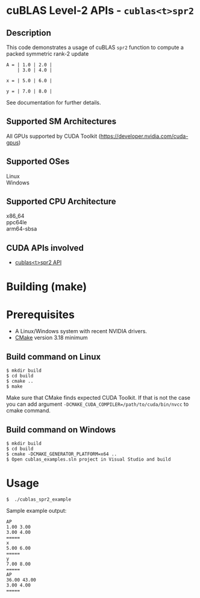# cuBLAS Level-2 APIs - `cublas<t>spr2`

## Description

This code demonstrates a usage of cuBLAS `spr2` function to compute a packed symmetric rank-2 update

```
A = | 1.0 | 2.0 | 
    | 3.0 | 4.0 |
    
x = | 5.0 | 6.0 |

y = | 7.0 | 8.0 |
```

See documentation for further details.

## Supported SM Architectures

All GPUs supported by CUDA Toolkit (https://developer.nvidia.com/cuda-gpus)  

## Supported OSes

Linux  
Windows

## Supported CPU Architecture

x86_64  
ppc64le  
arm64-sbsa

## CUDA APIs involved
- [cublas\<t>spr2 API](https://docs.nvidia.com/cuda/cublas/index.html#cublas-t-spr2)

# Building (make)

# Prerequisites
- A Linux/Windows system with recent NVIDIA drivers.
- [CMake](https://cmake.org/download) version 3.18 minimum

## Build command on Linux
```
$ mkdir build
$ cd build
$ cmake ..
$ make
```
Make sure that CMake finds expected CUDA Toolkit. If that is not the case you can add argument `-DCMAKE_CUDA_COMPILER=/path/to/cuda/bin/nvcc` to cmake command.

## Build command on Windows
```
$ mkdir build
$ cd build
$ cmake -DCMAKE_GENERATOR_PLATFORM=x64 ..
$ Open cublas_examples.sln project in Visual Studio and build
```

# Usage
```
$  ./cublas_spr2_example
```

Sample example output:

```
AP
1.00 3.00 
3.00 4.00 
=====
x
5.00 6.00 
=====
y
7.00 8.00 
=====
AP
36.00 43.00 
3.00 4.00 
=====
```
